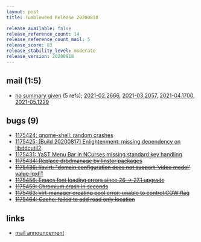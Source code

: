 ```yaml
---
layout: post
title: Tumbleweed Release 20200818

release_available: false
release_reference_count: 14
release_reference_count_mail: 5
release_score: 83
release_stability_level: moderate
release_version: 20200818
---
```


## mail (1:5)

- [no summary given](https://github.com/boombatower/tumbleweed-review/issues/10) (5 refs); [2021-02.2666](https://github.com/boombatower/tumbleweed-review/issues/10), [2021-03.2057](https://github.com/boombatower/tumbleweed-review/issues/10), [2021-04.1700](https://github.com/boombatower/tumbleweed-review/issues/10), [2021-05.1229](https://github.com/boombatower/tumbleweed-review/issues/10)

## bugs (9)

<!--more-->

- [1175424: gnome-shell: random crashes](https://bugzilla.opensuse.org/show_bug.cgi?id=1175424)
- [1175425: \[Build 20200817\] Enlightenment: missing dependency on libddcutil2](https://bugzilla.opensuse.org/show_bug.cgi?id=1175425)
- [1175431: YaST Menu Bar in NCurses missing standard key handling](https://bugzilla.opensuse.org/show_bug.cgi?id=1175431)
- ~~[1175434: Replace drbdmanage by linstor packages](https://bugzilla.opensuse.org/show_bug.cgi?id=1175434)~~
- ~~[1175436: libvirt: "domain configuration does not support 'video model' value 'qxl'"](https://bugzilla.opensuse.org/show_bug.cgi?id=1175436)~~
- ~~[1175456: Emacs font loading errors since 26 -> 27.1 upgrade](https://bugzilla.opensuse.org/show_bug.cgi?id=1175456)~~
- ~~[1175459: Chromium crash in seconds](https://bugzilla.opensuse.org/show_bug.cgi?id=1175459)~~
- ~~[1175463: virt-manager creating pool error: unable to control COW flag](https://bugzilla.opensuse.org/show_bug.cgi?id=1175463)~~
- ~~[1175464: Cache: failed to add read only location](https://bugzilla.opensuse.org/show_bug.cgi?id=1175464)~~



## links

- [mail announcement](https://github.com/boombatower/tumbleweed-review/issues/10)
